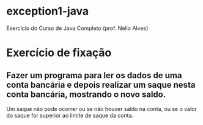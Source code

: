 # exception1-java
Exercício do Curso de Java Completo (prof. Nelio Alves)

# Exercício de fixação 

## Fazer um programa para ler os dados de uma conta bancária e depois realizar um saque nesta conta bancária, mostrando o novo saldo. 
Um saque não pode ocorrer ou se não houver saldo na conta, ou se o valor do saque for superior ao limite de saque da conta. 
